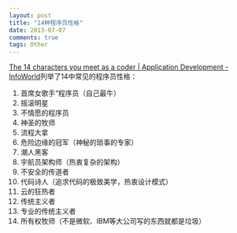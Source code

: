 ```yaml
---
layout: post
title: "14种程序员性格"
date: 2013-07-07
comments: true
tags: Other
---
```

<p><a href="http://www.infoworld.com/d/application-development/the-14-characters-you-meet-coder-218142">The 14 characters you meet as a coder | Application Development - InfoWorld</a>列举了14中常见的程序员性格：</p>
<ol>
<li>首席女歌手&ldquo;程序员（自己最牛）</li>
<li>摇滚明星</li>
<li>不情愿的程序员</li>
<li>神圣的牧师</li>
<li>流程大拿</li>
<li>危险边缘的冠军（神秘的琐事的专家）</li>
<li>潮人黑客</li>
<li>宇航员架构师（热衷复杂的架构）</li>
<li>不安全的传道者</li>
<li>代码诗人（追求代码的极致美学，热衷设计模式）</li>
<li>云的狂热者</li>
<li>传统主义者</li>
<li>专业的传统主义者</li>
<li>所有权牧师（不是微软、IBM等大公司写的东西就都是垃圾）</li>
</ol>